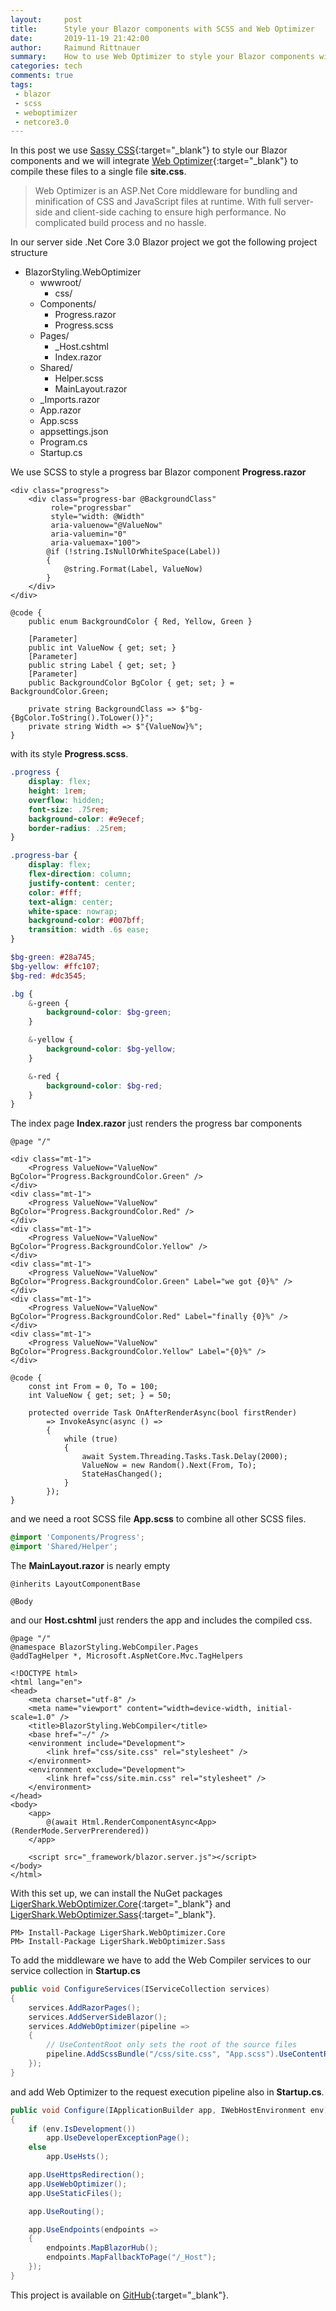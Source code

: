 ```yaml
---
layout:     post
title:      Style your Blazor components with SCSS and Web Optimizer
date:       2019-11-19 21:42:00
author:     Raimund Rittnauer
summary:    How to use Web Optimizer to style your Blazor components with Sassy CSS
categories: tech
comments: true
tags:
 - blazor
 - scss
 - weboptimizer
 - netcore3.0
---
```


In this post we use [Sassy CSS][1]{:target="_blank"} to style our Blazor components and we will integrate [Web Optimizer][2]{:target="_blank"} to compile these files to a single file __site.css__.

> Web Optimizer is an ASP.Net Core middleware for bundling and minification of CSS and JavaScript files at runtime. With full server-side and client-side caching to ensure high performance. No complicated build process and no hassle.

In our server side .Net Core 3.0 Blazor project we got the following project structure

* BlazorStyling.WebOptimizer
    * wwwroot/
        * css/
    * Components/
        * Progress.razor
        * Progress.scss
    * Pages/
        * _Host.cshtml
        * Index.razor
    * Shared/
        * Helper.scss
        * MainLayout.razor
    * _Imports.razor
    * App.razor
    * App.scss
    * appsettings.json
    * Program.cs
    * Startup.cs

We use SCSS to style a progress bar Blazor component __Progress.razor__

``` razor
<div class="progress">
    <div class="progress-bar @BackgroundClass"
         role="progressbar"
         style="width: @Width"
         aria-valuenow="@ValueNow"
         aria-valuemin="0"
         aria-valuemax="100">
        @if (!string.IsNullOrWhiteSpace(Label))
        {
            @string.Format(Label, ValueNow)
        }
    </div>
</div>

@code {
    public enum BackgroundColor { Red, Yellow, Green }

    [Parameter]
    public int ValueNow { get; set; }
    [Parameter]
    public string Label { get; set; }
    [Parameter]
    public BackgroundColor BgColor { get; set; } = BackgroundColor.Green;

    private string BackgroundClass => $"bg-{BgColor.ToString().ToLower()}";
    private string Width => $"{ValueNow}%";
}
```

with its style __Progress.scss__.

``` scss
.progress {
    display: flex;
    height: 1rem;
    overflow: hidden;
    font-size: .75rem;
    background-color: #e9ecef;
    border-radius: .25rem;
}

.progress-bar {
    display: flex;
    flex-direction: column;
    justify-content: center;
    color: #fff;
    text-align: center;
    white-space: nowrap;
    background-color: #007bff;
    transition: width .6s ease;
}

$bg-green: #28a745;
$bg-yellow: #ffc107;
$bg-red: #dc3545;

.bg {
    &-green {
        background-color: $bg-green;
    }

    &-yellow {
        background-color: $bg-yellow;
    }

    &-red {
        background-color: $bg-red;
    }
}
```

The index page __Index.razor__ just renders the progress bar components

``` razor
@page "/"

<div class="mt-1">
    <Progress ValueNow="ValueNow" BgColor="Progress.BackgroundColor.Green" />
</div>
<div class="mt-1">
    <Progress ValueNow="ValueNow" BgColor="Progress.BackgroundColor.Red" />
</div>
<div class="mt-1">
    <Progress ValueNow="ValueNow" BgColor="Progress.BackgroundColor.Yellow" />
</div>
<div class="mt-1">
    <Progress ValueNow="ValueNow" BgColor="Progress.BackgroundColor.Green" Label="we got {0}%" />
</div>
<div class="mt-1">
    <Progress ValueNow="ValueNow" BgColor="Progress.BackgroundColor.Red" Label="finally {0}%" />
</div>
<div class="mt-1">
    <Progress ValueNow="ValueNow" BgColor="Progress.BackgroundColor.Yellow" Label="{0}%" />
</div>

@code {
    const int From = 0, To = 100;
    int ValueNow { get; set; } = 50;

    protected override Task OnAfterRenderAsync(bool firstRender)
        => InvokeAsync(async () =>
        {
            while (true)
            {
                await System.Threading.Tasks.Task.Delay(2000);
                ValueNow = new Random().Next(From, To);
                StateHasChanged();
            }
        });
}
```

and we need a root SCSS file __App.scss__ to combine all other SCSS files.

``` scss
@import 'Components/Progress';
@import 'Shared/Helper';
```

The __MainLayout.razor__ is nearly empty

``` razor
@inherits LayoutComponentBase

@Body
```

and our __Host.cshtml__ just renders the app and includes the compiled css.

``` cshtml
@page "/"
@namespace BlazorStyling.WebCompiler.Pages
@addTagHelper *, Microsoft.AspNetCore.Mvc.TagHelpers

<!DOCTYPE html>
<html lang="en">
<head>
    <meta charset="utf-8" />
    <meta name="viewport" content="width=device-width, initial-scale=1.0" />
    <title>BlazorStyling.WebCompiler</title>
    <base href="~/" />
    <environment include="Development">
        <link href="css/site.css" rel="stylesheet" />
    </environment>
    <environment exclude="Development">
        <link href="css/site.min.css" rel="stylesheet" />
    </environment>
</head>
<body>
    <app>
        @(await Html.RenderComponentAsync<App>(RenderMode.ServerPrerendered))
    </app>

    <script src="_framework/blazor.server.js"></script>
</body>
</html>
```

With this set up, we can install the NuGet packages [LigerShark.WebOptimizer.Core][3]{:target="_blank"} and [LigerShark.WebOptimizer.Sass][4]{:target="_blank"}.

```
PM> Install-Package LigerShark.WebOptimizer.Core
PM> Install-Package LigerShark.WebOptimizer.Sass
```

To add the middleware we have to add the Web Compiler services to our service collection in __Startup.cs__

``` c#
public void ConfigureServices(IServiceCollection services)
{
    services.AddRazorPages();
    services.AddServerSideBlazor();
    services.AddWebOptimizer(pipeline =>
    {
        // UseContentRoot only sets the root of the source files
        pipeline.AddScssBundle("/css/site.css", "App.scss").UseContentRoot();
    });
}
```

and add Web Optimizer to the request execution pipeline also in __Startup.cs__.

``` c#
public void Configure(IApplicationBuilder app, IWebHostEnvironment env)
{
    if (env.IsDevelopment())
        app.UseDeveloperExceptionPage();
    else
        app.UseHsts();

    app.UseHttpsRedirection();
    app.UseWebOptimizer();
    app.UseStaticFiles();

    app.UseRouting();

    app.UseEndpoints(endpoints =>
    {
        endpoints.MapBlazorHub();
        endpoints.MapFallbackToPage("/_Host");
    });
}
```

This project is available on [GitHub][5]{:target="_blank"}.

[1]: https://sass-lang.com/
[2]: https://github.com/ligershark/WebOptimizer
[3]: https://www.nuget.org/packages/LigerShark.WebOptimizer.Core/
[4]: https://www.nuget.org/packages/LigerShark.WebOptimizer.Sass/
[5]: https://github.com/raaaimund/BlazorStyling/tree/blazor-components-scss-weboptimizer